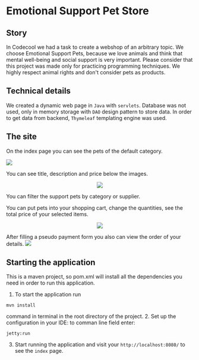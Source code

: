 # Emotional Support Pet Store

## Story

In Codecool we had a task to create a webshop of an arbitrary topic. We choose Emotional Support Pets, because we love animals and think that mental well-being and social support is very important. Please consider that this project was made only for practicing programming techniques. We highly respect animal rights and don't consider pets as products.

## Technical details
We created a dynamic web page in `Java` with `servlets`. Database was not used, only in memory storage with `DAO` design pattern to store data. In order to get data from backend, `Thymeleaf` templating engine was used.

## The site

On the index page you can see the pets of the default category. 

<img src ="https://user-images.githubusercontent.com/57525123/108702669-deea8900-7509-11eb-9f83-719020f24915.png">

You can see title, description and price below the images.

<p align="center">
<img src ="https://user-images.githubusercontent.com/57525123/108702759-faee2a80-7509-11eb-8711-9ecf28f4b136.png">
</p>

You can filter the support pets by category or supplier. 

You can put pets into your shopping cart, change the quantities, see the total price of your selected items.
<p align="center">
  <img src ="https://user-images.githubusercontent.com/57525123/108703025-57514a00-750a-11eb-8cf4-b041b9d93952.png">
</p>

After filling a pseudo payment form you also can view the order of your details.
<img src ="https://user-images.githubusercontent.com/57525123/108703113-78b23600-750a-11eb-8544-dfeb29857c29.png">

## Starting the application
This is a maven project, so pom.xml will install all the dependencies you need in order to run this application.
1. To start the application run
```
mvn install
```
command in terminal in the root directory of the project. 
2. Set up the configuration in your IDE: to comman line field enter: 
```
jetty:run
```
3. Start running the application and visit your `http://localhost:8080/` to see the `index` page.
